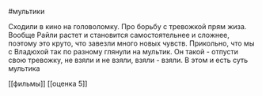 #мультики 

Сходили в кино на головоломку. Про борьбу с тревожкой прям жиза. 
Вообще Райли растет и становится самостоятельнее и сложнее, поэтому это круто, что завезли много новых чувств. 
Прикольно, что мы с Владюхой так по разному глянули на мультик. Он такой - отпусти свою тревожку, не взяли и не взяли, взяли - взяли. В этом и есть суть мультика

[[фильмы]]
[[оценка 5]]